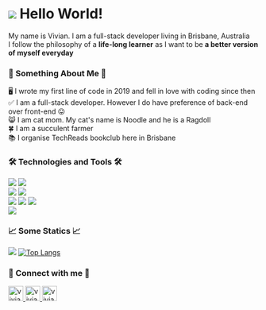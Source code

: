 # <img src="https://user-images.githubusercontent.com/36681929/124338271-37354400-dbea-11eb-8762-202862b7acd3.gif" width="auto" maxheight="10" /> Hello World!
My name is Vivian. I am a full-stack developer living in Brisbane, Australia<br />
I follow the philosophy of a <strong>life-long learner</strong> as I want to be <strong>a better version of myself everyday</strong><br />

### :cherry_blossom: Something About Me :cherry_blossom: <br />
:desktop_computer: I wrote my first line of code in 2019 and fell in love with coding since then<br />
:white_check_mark: I am a full-stack developer. However I do have preference of back-end over front-end :stuck_out_tongue:<br />
:smile_cat: I am cat mom. My cat's name is Noodle and he is a Ragdoll<br />
:four_leaf_clover: I am a succulent farmer<br />
:books: I organise TechReads bookclub here in Brisbane<br />

### :hammer_and_wrench: Technologies and Tools :hammer_and_wrench:
![](https://img.shields.io/static/v1?label=Code&message=Python&color=ff69b4) ![](https://img.shields.io/static/v1?label=Code&message=JavaScript&color=ff69b4) <br />
![](https://img.shields.io/static/v1?label=DB&message=MySQL&color=success) ![](https://img.shields.io/static/v1?label=DB&message=MariaDB&color=success) <br />
![](https://img.shields.io/static/v1?label=Tools&message=ReactJS&color=blueviolet) ![](https://img.shields.io/static/v1?label=Tools&message=Django&color=blueviolet) ![](https://img.shields.io/static/v1?label=Tools&message=Pandas&color=blueviolet) <br />
![](https://img.shields.io/static/v1?label=Platform&message=Appian&color=important) <br />

### :chart_with_upwards_trend:	Some Statics :chart_with_upwards_trend:	
[![](https://github-readme-stats.vercel.app/api?username=vivianintech&count_private=true&show_icons=true&theme=synthwave)](https://github.com/vivianintech/github-readme-stats)
[![Top Langs](https://github-readme-stats.vercel.app/api/top-langs/?username=vivianintech&hide=html,css&theme=synthwave)](https://github.com/vivianintech/github-readme-stats)



### :ribbon: Connect with me :ribbon: <br />
<a href="https://www.linkedin.com/in/vivianqut/">
<img border="0" alt="vivianintech" src="https://user-images.githubusercontent.com/36681929/113100027-31704100-923e-11eb-9c63-936dce9314bb.png" width="30" height="30">
<img border="0" alt="vivianintech" src="https://user-images.githubusercontent.com/36681929/113225276-91172c80-92d0-11eb-92f8-6f7d6e631ce6.png" width="30" height="30">
<img border="0" alt="vivianintech" src="https://user-images.githubusercontent.com/36681929/113225364-cc196000-92d0-11eb-92e2-6b5906bead01.jpg" width="30" height="30">
</a>
